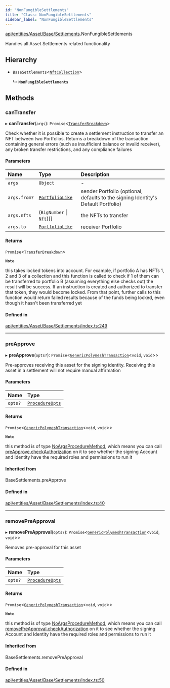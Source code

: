 ```yaml
---
id: "NonFungibleSettlements"
title: "Class: NonFungibleSettlements"
sidebar_label: "NonFungibleSettlements"
---
```


[api/entities/Asset/Base/Settlements](../../../../../../modules/API/Entities/Asset/Base/Settlements/Settlements.md).NonFungibleSettlements

Handles all Asset Settlements related functionality

## Hierarchy

- `BaseSettlements`\<[`NftCollection`](../../../../../../modules/API/Entities/Types/Types.md#nftcollection)\>

  ↳ **`NonFungibleSettlements`**

## Methods

### canTransfer

▸ **canTransfer**(`args`): `Promise`\<[`TransferBreakdown`](../../../../../../interfaces/API/Entities/Asset/Types/TransferBreakdown/TransferBreakdown.md)\>

Check whether it is possible to create a settlement instruction to transfer an NFT between two Portfolios. Returns a breakdown of
  the transaction containing general errors (such as insufficient balance or invalid receiver), any broken transfer restrictions, and any compliance
  failures

#### Parameters

| Name | Type | Description |
| :------ | :------ | :------ |
| `args` | `Object` | - |
| `args.from?` | [`PortfolioLike`](../../../../../../modules/API/Entities/Types/Types.md#portfoliolike) | sender Portfolio (optional, defaults to the signing Identity's Default Portfolio) |
| `args.nfts` | (`BigNumber` \| [`Nft`](../../NonFungible/Nft/Nft.md))[] | the NFTs to transfer |
| `args.to` | [`PortfolioLike`](../../../../../../modules/API/Entities/Types/Types.md#portfoliolike) | receiver Portfolio |

#### Returns

`Promise`\<[`TransferBreakdown`](../../../../../../interfaces/API/Entities/Asset/Types/TransferBreakdown/TransferBreakdown.md)\>

**`Note`**

this takes locked tokens into account. For example, if portfolio A has NFTs 1, 2 and 3 of a collection and this function is called to check if 1 of them can be
  transferred to portfolio B (assuming everything else checks out) the result will be success. If an instruction is created and authorized to transfer that token,
  they would become locked. From that point, further calls to this function would return failed results because of the funds being locked, even though it hasn't been
  transferred yet

#### Defined in

[api/entities/Asset/Base/Settlements/index.ts:249](https://github.com/PolymeshAssociation/polymesh-sdk/blob/995f17653/src/api/entities/Asset/Base/Settlements/index.ts#L249)

___

### preApprove

▸ **preApprove**(`opts?`): `Promise`\<[`GenericPolymeshTransaction`](../../../../../../modules/API/Procedures/Types/Types.md#genericpolymeshtransaction)\<`void`, `void`\>\>

Pre-approves receiving this asset for the signing identity. Receiving this asset in a settlement will not require manual affirmation

#### Parameters

| Name | Type |
| :------ | :------ |
| `opts?` | [`ProcedureOpts`](../../../../../../interfaces/API/Procedures/Types/ProcedureOpts/ProcedureOpts.md) |

#### Returns

`Promise`\<[`GenericPolymeshTransaction`](../../../../../../modules/API/Procedures/Types/Types.md#genericpolymeshtransaction)\<`void`, `void`\>\>

**`Note`**

this method is of type [NoArgsProcedureMethod](../../../../../../interfaces/API/Procedures/Types/NoArgsProcedureMethod/NoArgsProcedureMethod.md), which means you can call [preApprove.checkAuthorization](../../../../../../interfaces/API/Procedures/Types/NoArgsProcedureMethod/NoArgsProcedureMethod.md#checkauthorization)
  on it to see whether the signing Account and Identity have the required roles and permissions to run it

#### Inherited from

BaseSettlements.preApprove

#### Defined in

[api/entities/Asset/Base/Settlements/index.ts:40](https://github.com/PolymeshAssociation/polymesh-sdk/blob/995f17653/src/api/entities/Asset/Base/Settlements/index.ts#L40)

___

### removePreApproval

▸ **removePreApproval**(`opts?`): `Promise`\<[`GenericPolymeshTransaction`](../../../../../../modules/API/Procedures/Types/Types.md#genericpolymeshtransaction)\<`void`, `void`\>\>

Removes pre-approval for this asset

#### Parameters

| Name | Type |
| :------ | :------ |
| `opts?` | [`ProcedureOpts`](../../../../../../interfaces/API/Procedures/Types/ProcedureOpts/ProcedureOpts.md) |

#### Returns

`Promise`\<[`GenericPolymeshTransaction`](../../../../../../modules/API/Procedures/Types/Types.md#genericpolymeshtransaction)\<`void`, `void`\>\>

**`Note`**

this method is of type [NoArgsProcedureMethod](../../../../../../interfaces/API/Procedures/Types/NoArgsProcedureMethod/NoArgsProcedureMethod.md), which means you can call [removePreApproval.checkAuthorization](../../../../../../interfaces/API/Procedures/Types/NoArgsProcedureMethod/NoArgsProcedureMethod.md#checkauthorization)
  on it to see whether the signing Account and Identity have the required roles and permissions to run it

#### Inherited from

BaseSettlements.removePreApproval

#### Defined in

[api/entities/Asset/Base/Settlements/index.ts:50](https://github.com/PolymeshAssociation/polymesh-sdk/blob/995f17653/src/api/entities/Asset/Base/Settlements/index.ts#L50)
